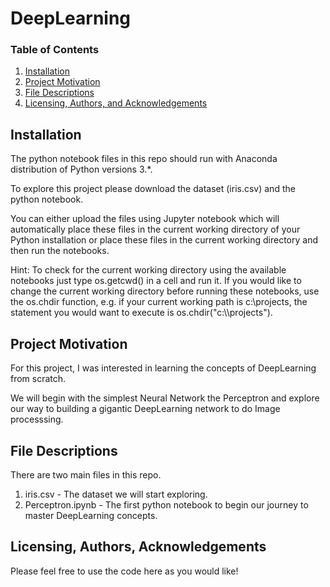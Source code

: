 # DeepLearning

### Table of Contents

1. [Installation](#installation)
2. [Project Motivation](#motivation)
3. [File Descriptions](#files)
4. [Licensing, Authors, and Acknowledgements](#licensing)

## Installation <a name="installation"></a>

The python notebook files in this repo should run with Anaconda distribution of Python versions 3.*.

To explore this project please download the dataset (iris.csv) and the python notebook.

You can either upload the files using Jupyter notebook which will automatically place these files in the current working directory of your Python installation or place these files in the current working directory and then run the notebooks.

Hint: To check for the current working directory using the available notebooks just type os.getcwd() in a cell and run it. If you would like to change the current working directory before running these notebooks, use the os.chdir function, e.g. if your current working path is c:\projects, the statement you would want to execute is os.chdir("c:&#92;&#92;projects").

## Project Motivation<a name="motivation"></a>

For this project, I was interested in learning the concepts of DeepLearning from scratch.

We will begin with the simplest Neural Network the Perceptron and explore our way to building a gigantic DeepLearning network to do Image processsing.

## File Descriptions <a name="files"></a>

There are two main files in this repo.
1. iris.csv - The dataset we will start exploring.
2. Perceptron.ipynb - The first python notebook to begin our journey to master DeepLearning concepts.


## Licensing, Authors, Acknowledgements<a name="licensing"></a>

Please feel free to use the code here as you would like! 

